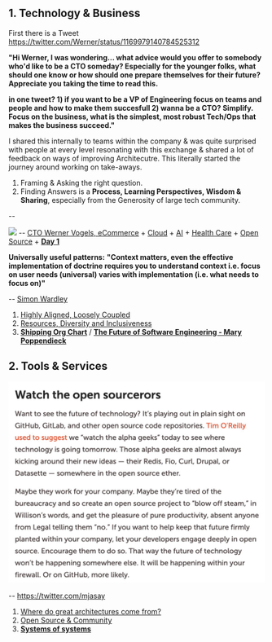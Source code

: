 ## 1. Technology & Business

First there is a Tweet https://twitter.com/Werner/status/1169979140784525312

**"Hi Werner, I was wondering... what advice would you offer to somebody who'd like to be a CTO someday? Especially for the younger folks, what should one know or how should one prepare themselves for their future? Appreciate you taking the time to read this.**

**in one tweet? 1) if you want to be a VP of Engineering focus on teams and people and how to make them succesfull 2) wanna be a CTO? Simplify.  Focus on the business, what is the simplest, most robust Tech/Ops that makes the business succeed."**

 I shared this internally to teams within the company & was quite surprised with people at every level resonating with this exchange & shared a lot of feedback on ways of improving Architecutre. This literally started the journey around working on take-aways.

1. Framing & Asking the right question.
2. Finding Answers is a **Process, Learning Perspectives, Wisdom & Sharing**, especially from the Generosity of large tech community.

-- 

![](images/Werner.png)
-- [CTO Werner Vogels, eCommerce](https://queue.acm.org/detail.cfm?id=1142065) + [Cloud](https://aws.amazon.com/) + [AI](https://www.amazon.science/) + [Health Care](https://amazon.care/) + [Open Source](https://amzn.github.io/) + [**Day 1**](https://www.sec.gov/Archives/edgar/data/1018724/000119312517120198/d373368dex991.htm)



**Universally useful patterns:**
**"Context matters, even the effective implementation of doctrine requires you to understand context i.e. focus on user needs (universal) varies with implementation (i.e. what needs to focus on)"** 

-- [Simon Wardley](https://twitter.com/swardley)

1. [Highly Aligned, Loosely Coupled](https://jobs.netflix.com/culture)
2. [Resources, Diversity and Inclusiveness](https://github.com/jamiehannaford/diversity)
3. [**Shipping Org Chart**](https://lightstep.com/blog/the-only-good-reason-to-adopt-microservices/) / [**The Future of Software Engineering - Mary Poppendieck**](https://www.youtube.com/watch?v=6K4ljFZWgW8)



## 2. Tools & Services
![](images/open%20source.jpeg)

-- https://twitter.com/mjasay

1. [Where do great architectures come from?](https://www.oreilly.com/radar/where-do-great-architectures-come-from/)
2. [Open Source & Community](https://www.youtube.com/watch?v=jiaLsxjBeOQ)
3. [**Systems of systems**](Patterns/Stuff.md)
